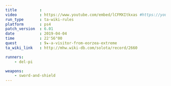 ```yaml
---
title          :
video          : https://www.youtube.com/embed/lCFMXItkxas #https://youtu.be/lCFMXItkxas
run_type       : ta-wiki-rules
platform       : ps4
patch_version  : 6.01
date           : 2019-04-04
time           : 22'56"00
quest          : 9★-a-visitor-from-eorzea-extreme
ta_wiki_link   : http://mhw.wiki-db.com/solota/record/2660

runners:
    - del-pi

weapons:
    - sword-and-shield
---
```

